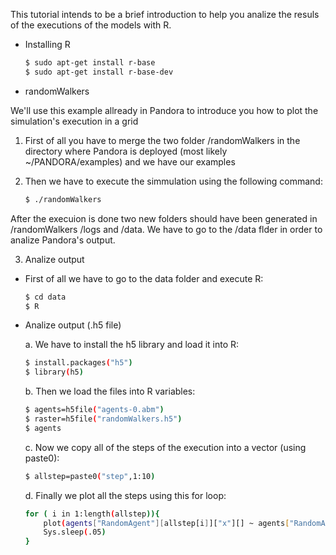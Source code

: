 This tutorial intends to be a brief introduction to help you analize the
resuls of the executions of the models with R.

* Installing R

	```bash
	$ sudo apt-get install r-base
	$ sudo apt-get install r-base-dev
	```
	
* randomWalkers

We'll use this example allready in Pandora to introduce you how to plot 
the simulation's execution in a grid

1. First of all you have to merge the two folder /randomWalkers in the 
directory where Pandora is deployed (most likely ~/PANDORA/examples) and
we have our examples

2. Then we have to execute the simmulation using the following command:
	
	```bash
	$ ./randomWalkers
	```
	
After the execuion is done two new folders should have been generated in
/randomWalkers /logs and /data. We have to go to the /data flder in order
to analize Pandora's output.

3. Analize output

* First of all we have to go to the data folder and execute R:

	```bash
	$ cd data
	$ R
	```

* Analize output (.h5 file)

	a. We have to install the h5 library and load it into R:
	
	```bash
	$ install.packages("h5")
	$ library(h5)
	```
	
	b. Then we load the files into R variables:
	
	```bash
	$ agents=h5file("agents-0.abm")
	$ raster=h5file("randomWalkers.h5")
	$ agents
	```
	
	c. Now we copy all of the steps of the execution into a vector (using paste0):
	
	```bash
	$ allstep=paste0("step",1:10)
	```
	
	d. Finally we plot all the steps using this for loop:
	
	```bash
	for ( i in 1:length(allstep)){
		plot(agents["RandomAgent"][allstep[i]]["x"][] ~ agents["RandomAgent"][allstep[i]]["y"][], col="brown", pch=19, xlim=c(0,32), ylim=c(0,32))
		Sys.sleep(.05)
	}
	```
	
